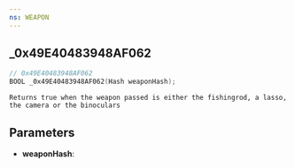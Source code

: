 ```yaml
---
ns: WEAPON
---
```

## _0x49E40483948AF062

```c
// 0x49E40483948AF062
BOOL _0x49E40483948AF062(Hash weaponHash);
```

```
Returns true when the weapon passed is either the fishingrod, a lasso, the camera or the binoculars
```

## Parameters
* **weaponHash**:
